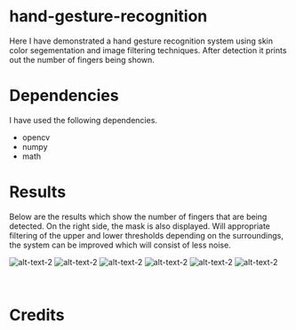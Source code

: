 # hand-gesture-recognition

Here I have demonstrated a hand gesture recognition system using skin color segementation and image filtering techniques. After detection it prints out the number of fingers being shown.

# Dependencies 

I have used the following dependencies.

   * opencv
   * numpy
   * math

   
# Results

Below are the results which show the number of fingers that are being detected. On the right side, the mask is also displayed. Will appropriate filtering of the upper and lower thresholds depending on the surroundings, the system can be improved which will consist of less noise.
<br />


![alt-text-2](https://github.com/hasibzunair/hand-gesture-recognition/blob/master/0.PNG) 
![alt-text-2](https://github.com/hasibzunair/hand-gesture-recognition/blob/master/1.PNG) 
![alt-text-2](https://github.com/hasibzunair/hand-gesture-recognition/blob/master/2.PNG) 
![alt-text-2](https://github.com/hasibzunair/hand-gesture-recognition/blob/master/3.PNG) 
![alt-text-2](https://github.com/hasibzunair/hand-gesture-recognition/blob/master/4.PNG) 
![alt-text-2](https://github.com/hasibzunair/hand-gesture-recognition/blob/master/5.PNG)

<br />

# Credits 

